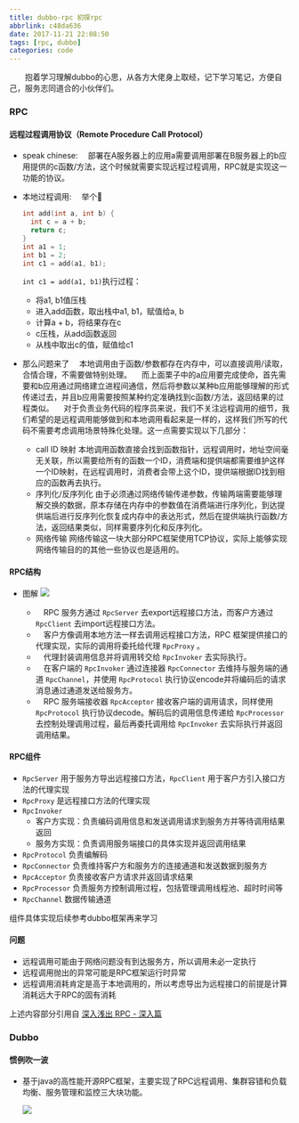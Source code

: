```yaml
---
title: dubbo-rpc 初探rpc
abbrlink: c48da636
date: 2017-11-21 22:08:50
tags: [rpc, dubbo]
categories: code
---
```


&emsp;&emsp;抱着学习理解dubbo的心思，从各方大佬身上取经，记下学习笔记，方便自己，服务志同道合的小伙伴们。
<!-- more -->

### RPC

#### 远程过程调用协议（Remote Procedure Call Protocol）

  - speak chinese:
    &emsp;部署在A服务器上的应用a需要调用部署在B服务器上的b应用提供的c函数/方法，这个时候就需要实现远程过程调用，RPC就是实现这一功能的协议。

  - 本地过程调用:
    &emsp;举个🌰
    ```c
    int add(int a, int b) {
      int c = a + b;
      return c;
    }
    int a1 = 1;
    int b1 = 2;
    int c1 = add(a1, b1);
    ```
    `int c1 = add(a1, b1)`执行过程：
      - 将a1, b1值压栈
      - 进入add函数，取出栈中a1, b1，赋值给a, b
      - 计算a + b，将结果存在c
      - c压栈，从add函数返回
      - 从栈中取出c的值，赋值给c1

  - 那么问题来了
    &emsp;本地调用由于函数/参数都存在内存中，可以直接调用/读取，合情合理，不需要做特别处理。
    &emsp;而上面栗子中的a应用要完成使命，首先需要和b应用通过网络建立进程间通信，然后将参数以某种b应用能够理解的形式传递过去，并且b应用需要按照某种约定准确找到c函数/方法，返回结果的过程类似。
    &emsp;对于负责业务代码的程序员来说，我们不关注远程调用的细节，我们希望的是远程调用能够做到和本地调用看起来是一样的，这样我们所写的代码不需要考虑调用场景特殊化处理。这一点需要实现以下几部分：
    - call ID 映射
      本地调用函数直接会找到函数指针，远程调用时，地址空间毫无关联，所以需要给所有的函数一个ID，消费端和提供端都需要维护这样一个ID映射，在远程调用时，消费者会带上这个ID，提供端根据ID找到相应的函数再去执行。
    - 序列化/反序列化
      由于必须通过网络传输传递参数，传输两端需要能够理解交换的数据，原本存储在内存中的参数值在消费端进行序列化，到达提供端后进行反序列化恢复成内存中的表达形式，然后在提供端执行函数/方法，返回结果类似，同样需要序列化和反序列化。
    - 网络传输
      网络传输这一块大部分RPC框架使用TCP协议，实际上能够实现网络传输目的的其他一些协议也是适用的。

#### RPC结构

- 图解
  ![](http://opo02jcsr.bkt.clouddn.com/94086df8115831bd40ef99719aacae9c.jpeg)

  - &emsp;RPC 服务方通过 `RpcServer` 去export远程接口方法，而客户方通过 `RpcClient` 去import远程接口方法。
  - &emsp;客户方像调用本地方法一样去调用远程接口方法，RPC 框架提供接口的代理实现，实际的调用将委托给代理 `RpcProxy` 。
  - &emsp;代理封装调用信息并将调用转交给 `RpcInvoker` 去实际执行。
  - &emsp;在客户端的 `RpcInvoker` 通过连接器 `RpcConnector` 去维持与服务端的通道 `RpcChannel`，并使用 `RpcProtocol` 执行协议encode并将编码后的请求消息通过通道发送给服务方。
  - &emsp;RPC 服务端接收器 `RpcAcceptor` 接收客户端的调用请求，同样使用 `RpcProtocol` 执行协议decode。解码后的调用信息传递给 `RpcProcessor` 去控制处理调用过程，最后再委托调用给 `RpcInvoker` 去实际执行并返回调用结果。

#### RPC组件

  - `RpcServer` 用于服务方导出远程接口方法，`RpcClient` 用于客户方引入接口方法的代理实现
  - `RpcProxy` 是远程接口方法的代理实现
  - `RpcInvoker`
    - 客户方实现：负责编码调用信息和发送调用请求到服务方并等待调用结果返回
    - 服务方实现：负责调用服务端接口的具体实现并返回调用结果
  - `RpcProtocol` 负责编解码
  - `RpcConnector` 负责维持客户方和服务方的连接通道和发送数据到服务方
  - `RpcAcceptor` 负责接收客户方请求并返回请求结果
  - `RpcProcessor` 负责服务方控制调用过程，包括管理调用线程池、超时时间等
  - `RpcChannel` 数据传输通道

  组件具体实现后续参考dubbo框架再来学习

#### 问题

  - 远程调用可能由于网络问题没有到达服务方，所以调用未必一定执行
  - 远程调用抛出的异常可能是RPC框架运行时异常
  - 远程调用消耗肯定是高于本地调用的，所以考虑导出为远程接口的前提是计算消耗远大于RPC的固有消耗


上述内容部分引用自 [深入浅出 RPC - 深入篇](http://blog.csdn.net/mindfloating/article/details/39474123)


### Dubbo

#### 惯例吹一波

- 基于java的高性能开源RPC框架，主要实现了RPC远程调用、集群容错和负载均衡、服务管理和监控三大块功能。

  ![](http://opo02jcsr.bkt.clouddn.com/deabda567257a04070d7183bef92e860.png)
